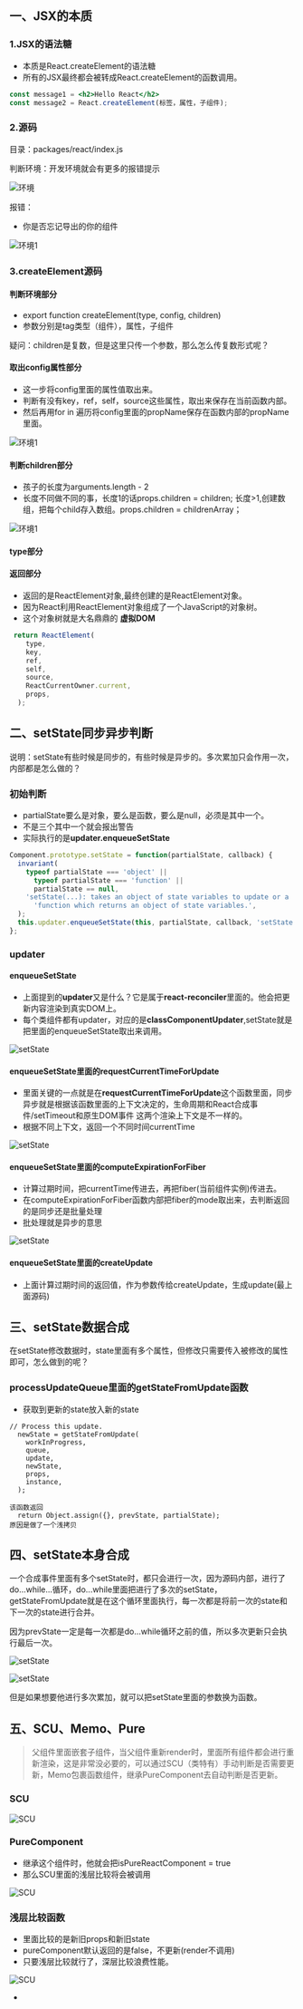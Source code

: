 ## 一、JSX的本质

### 1.JSX的语法糖

- 本质是React.createElement的语法糖
- 所有的JSX最终都会被转成React.createElement的函数调用。

```jsx
const message1 = <h2>Hello React</h2>
const message2 = React.createElement(标签，属性，子组件);
```

### 2.源码

目录：packages/react/index.js

判断环境：开发环境就会有更多的报错提示

![环境](./ImgSourceCode/CreateElement_1.png)

报错：

- 你是否忘记导出的你的组件

![环境1](./ImgSourceCode/CreateElement_2.png)

### **3.createElement源码**

#### 判断环境部分

- export function createElement(type, config, children)
- 参数分别是tag类型（组件），属性，子组件

疑问：children是复数，但是这里只传一个参数，那么怎么传复数形式呢？

#### 取出config属性部分

- 这一步将config里面的属性值取出来。
- 判断有没有key，ref，self，source这些属性，取出来保存在当前函数内部。
- 然后再用for in 遍历将config里面的propName保存在函数内部的propName里面。

![环境1](./ImgSourceCode/CreateElement_3.png)

#### 判断children部分

- 孩子的长度为arguments.length - 2
- 长度不同做不同的事，长度1的话props.children = children; 长度>1,创建数组，把每个child存入数组。props.children = childrenArray；

![环境1](./ImgSourceCode/CreateElement_4.png)

#### type部分

#### 返回部分

- 返回的是ReactElement对象,最终创建的是ReactElement对象。
- 因为React利用ReactElement对象组成了一个JavaScript的对象树。
- 这个对象树就是大名鼎鼎的 **虚拟DOM**

```js
 return ReactElement(
    type,
    key,
    ref,
    self,
    source,
    ReactCurrentOwner.current,
    props,
  );
```

## 二、setState同步异步判断

说明：setState有些时候是同步的，有些时候是异步的。多次累加只会作用一次，内部都是怎么做的？

### 初始判断

- partialState要么是对象，要么是函数，要么是null，必须是其中一个。
- 不是三个其中一个就会报出警告
- 实际执行的是**updater.enqueueSetState**

```js
Component.prototype.setState = function(partialState, callback) {
  invariant(
    typeof partialState === 'object' ||
      typeof partialState === 'function' ||
      partialState == null,
    'setState(...): takes an object of state variables to update or a ' +
      'function which returns an object of state variables.',
  );
  this.updater.enqueueSetState(this, partialState, callback, 'setState');
};
```

### updater

#### enqueueSetState

- 上面提到的**updater**又是什么？它是属于**react-reconciler**里面的。他会把更新内容渲染到真实DOM上。
- 每个类组件都有updater，对应的是**classComponentUpdater**,setState就是把里面的enqueueSetState取出来调用。

![setState](./ImgSourceCode/setState_1.png)

#### **enqueueSetState里面的requestCurrentTimeForUpdate**

- 里面关键的一点就是在**requestCurrentTimeForUpdate**这个函数里面，同步异步就是根据该函数里面的上下文决定的，生命周期和React合成事件/setTimeout和原生DOM事件 这两个渲染上下文是不一样的。
- 根据不同上下文，返回一个不同时间currentTime

![setState](./ImgSourceCode/setState_2.png)

#### enqueueSetState里面的computeExpirationForFiber

- 计算过期时间，把currentTime传进去，再把fiber(当前组件实例)传进去。
- 在computeExpirationForFiber函数内部把fiber的mode取出来，去判断返回的是同步还是批量处理
- 批处理就是异步的意思

![setState](./ImgSourceCode/setState_3.png)

#### enqueueSetState里面的createUpdate

- 上面计算过期时间的返回值，作为参数传给createUpdate，生成update(最上面源码)

## 三、setState数据合成

在setState修改数据时，state里面有多个属性，但修改只需要传入被修改的属性即可，怎么做到的呢？

### processUpdateQueue里面的getStateFromUpdate函数

- 获取到更新的state放入新的state

```
// Process this update.
  newState = getStateFromUpdate(
    workInProgress,
    queue,
    update,
    newState,
    props,
    instance,
  );
  
该函数返回
  return Object.assign({}, prevState, partialState);
原因是做了一个浅拷贝
```

## 四、setState本身合成

一个合成事件里面有多个setState时，都只会进行一次，因为源码内部，进行了do...while...循环，do...while里面把进行了多次的setState，getStateFromUpdate就是在这个循环里面执行，每一次都是将前一次的state和下一次的state进行合并。

因为prevState一定是每一次都是do...while循环之前的值，所以多次更新只会执行最后一次。

![setState](./ImgSourceCode/setState_4.png)

![setState](./ImgSourceCode/setState_5.png)

但是如果想要他进行多次累加，就可以把setState里面的参数换为函数。

## 五、SCU、Memo、Pure

> 父组件里面嵌套子组件，当父组件重新render时，里面所有组件都会进行重新渲染，这是非常没必要的，可以通过SCU（类特有）手动判断是否需要更新，Memo包裹函数组件，继承PureComponent去自动判断是否更新。

### SCU

![SCU](./ImgSourceCode/SCU_1.png)

### PureComponent

- 继承这个组件时，他就会把isPureReactComponent = true
- 那么SCU里面的浅层比较将会被调用

![SCU](./ImgSourceCode/SCU.png)

### 浅层比较函数

- 里面比较的是新旧props和新旧state
- pureComponent默认返回的是false，不更新(render不调用)
- 只要浅层比较就行了，深层比较浪费性能。

![SCU](./ImgSourceCode/SCU_2.png)

- 



